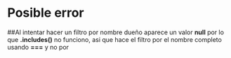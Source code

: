 # Posible error

##Al intentar hacer un filtro por nombre dueño aparece un valor **null** por lo que **.includes()** no funciono, asi que hace el filtro por el nombre completo usando **===** y no por